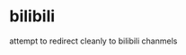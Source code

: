 
# bilibili

<!-- badges: start -->
<!-- badges: end -->

attempt to redirect cleanly to bilibili chanmels
